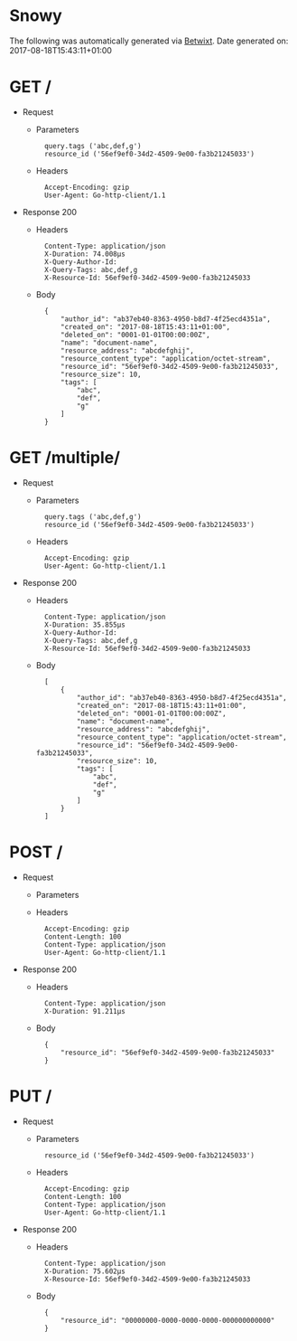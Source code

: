 # Snowy

The following was automatically generated via [Betwixt](https://github.com/simonrichardson/betwixt).
Date generated on: 2017-08-18T15:43:11+01:00
# GET /

+ Request
    + Parameters

            query.tags ('abc,def,g')
            resource_id ('56ef9ef0-34d2-4509-9e00-fa3b21245033')

    + Headers

            Accept-Encoding: gzip
            User-Agent: Go-http-client/1.1

+ Response 200
    + Headers

            Content-Type: application/json
            X-Duration: 74.008µs
            X-Query-Author-Id: 
            X-Query-Tags: abc,def,g
            X-Resource-Id: 56ef9ef0-34d2-4509-9e00-fa3b21245033

    + Body

            {
                "author_id": "ab37eb40-8363-4950-b8d7-4f25ecd4351a",
                "created_on": "2017-08-18T15:43:11+01:00",
                "deleted_on": "0001-01-01T00:00:00Z",
                "name": "document-name",
                "resource_address": "abcdefghij",
                "resource_content_type": "application/octet-stream",
                "resource_id": "56ef9ef0-34d2-4509-9e00-fa3b21245033",
                "resource_size": 10,
                "tags": [
                    "abc",
                    "def",
                    "g"
                ]
            }

# GET /multiple/

+ Request
    + Parameters

            query.tags ('abc,def,g')
            resource_id ('56ef9ef0-34d2-4509-9e00-fa3b21245033')

    + Headers

            Accept-Encoding: gzip
            User-Agent: Go-http-client/1.1

+ Response 200
    + Headers

            Content-Type: application/json
            X-Duration: 35.855µs
            X-Query-Author-Id: 
            X-Query-Tags: abc,def,g
            X-Resource-Id: 56ef9ef0-34d2-4509-9e00-fa3b21245033

    + Body

            [
                {
                    "author_id": "ab37eb40-8363-4950-b8d7-4f25ecd4351a",
                    "created_on": "2017-08-18T15:43:11+01:00",
                    "deleted_on": "0001-01-01T00:00:00Z",
                    "name": "document-name",
                    "resource_address": "abcdefghij",
                    "resource_content_type": "application/octet-stream",
                    "resource_id": "56ef9ef0-34d2-4509-9e00-fa3b21245033",
                    "resource_size": 10,
                    "tags": [
                        "abc",
                        "def",
                        "g"
                    ]
                }
            ]

# POST /

+ Request
    + Parameters


    + Headers

            Accept-Encoding: gzip
            Content-Length: 100
            Content-Type: application/json
            User-Agent: Go-http-client/1.1

+ Response 200
    + Headers

            Content-Type: application/json
            X-Duration: 91.211µs

    + Body

            {
                "resource_id": "56ef9ef0-34d2-4509-9e00-fa3b21245033"
            }

# PUT /

+ Request
    + Parameters

            resource_id ('56ef9ef0-34d2-4509-9e00-fa3b21245033')

    + Headers

            Accept-Encoding: gzip
            Content-Length: 100
            Content-Type: application/json
            User-Agent: Go-http-client/1.1

+ Response 200
    + Headers

            Content-Type: application/json
            X-Duration: 75.602µs
            X-Resource-Id: 56ef9ef0-34d2-4509-9e00-fa3b21245033

    + Body

            {
                "resource_id": "00000000-0000-0000-0000-000000000000"
            }

